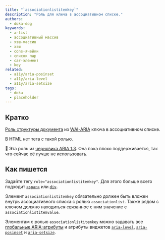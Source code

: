 ```yaml
---
title: "`associationlistitemkey`"
description: "Роль для ключа в ассоциативном списке."
authors:
  - doka-dog
keywords:
  - a-list
  - ассоциативный массив
  - хэш-массив
  - хэш
  - cons-ячейки
  - список пар
  - car-элемент
  - key
related:
  - a11y/aria-posinset
  - a11y/aria-level
  - a11y/aria-setsize
tags:
  - doka
  - placeholder
---
```


## Кратко

[Роль структуры документа](/a11y/aria-roles/#roli-struktury-dokumenta) из [WAI-ARIA](/a11y/aria-intro/#specifikaciya) ключа в ассоциативном списке.

В HTML нет тега с такой ролью.

<aside>

👶 Эта роль из [черновика ARIA 1.3](https://w3c.github.io/aria/). Она пока плохо поддерживается, так что сейчас её лучше не использовать.

</aside>

## Как пишется

Задайте тегу `role="associationlistitemkey"`. Для этого больше всего подходит [`<span>`](/html/span/) или [`div`](/html/div/).

Элемент `associationlistitemkey` обязательно должен быть вложен внутрь ассоциативного списка с ролью `associationlist`. Также рядом с ключом должно находиться связанное с ним значение с `associationlistitemvalue`.

Элементам с ролью `associationlistitemkey` можно задавать все [глобальные ARIA-атрибуты](/a11y/aria-attrs/#globalnye-atributy) и атрибуты виджетов [`aria-level`](/a11y/aria-level/), [`aria-posinset`](/a11y/aria-posinset/) и [`aria-setsize`](/a11y/aria-setsize/).
